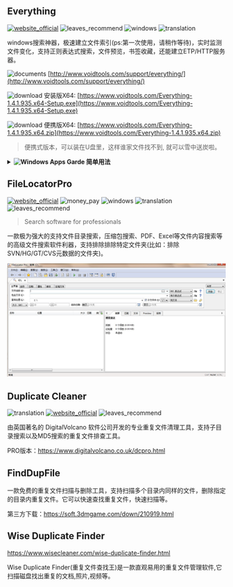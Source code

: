 ## Everything
[![website_official](https://gitbook07.oss-cn-hangzhou.aliyuncs.com/website_official.svg)](http://www.voidtools.com/) ![leaves_recommend](https://gitbook07.oss-cn-hangzhou.aliyuncs.com/leaves_rec.svg) ![windows](https://gitbook07.oss-cn-hangzhou.aliyuncs.com/windows.svg) ![translation](https://gitbook07.oss-cn-hangzhou.aliyuncs.com/translation.svg) 

windows搜索神器，极速建立文件索引\(ps:第一次使用，请稍作等待\)，实时监测文件变化，支持正则表达式搜索，文件预览，书签收藏，还能建立ETP/HTTP服务器。

![documents](https://gitbook07.oss-cn-hangzhou.aliyuncs.com/documents.svg) [http://www.voidtools.com/support/everything/](http://www.voidtools.com/support/everything/)

![download](https://gitbook07.oss-cn-hangzhou.aliyuncs.com/download.svg) 安装版X64: [https://www.voidtools.com/Everything-1.4.1.935.x64-Setup.exe](https://www.voidtools.com/Everything-1.4.1.935.x64-Setup.exe)

![download](https://gitbook07.oss-cn-hangzhou.aliyuncs.com/download.svg) 便携版X64: [https://www.voidtools.com/Everything-1.4.1.935.x64.zip](https://www.voidtools.com/Everything-1.4.1.935.x64.zip)
> 便携式版本，可以装在U盘里，这样谁家文件找不到, 就可以雪中送炭啦。

<details>
  <summary><b><img alt="Windows Apps Garde" src="https://gitbook07.oss-cn-hangzhou.aliyuncs.com/leaves_use.svg"> 简单用法</b></summary>
<p>  
比如我们要搜索D盘<code>cocofiles</code>文件夹下，包含单词：<code>Trees</code>的文件(精确搜索、大小写敏感) 但不含单词<code>flowers</code>的文件, 就可以敲下命令：
</p>  
<code>
case:wholeword:Trees !flowers "D:\cocofiles\"
</code>
<ul>
    <li>也可以将自己经常搜索的路径保存到筛选器中，比如上述的`"D:\cocofiles\"`。
</li>
    <li>或者可以把搜索结果,保存在书签中，以被下次使用。
</li>
    <li>如果没带移动硬盘 甚至可以把之前的移动硬盘索引保存到后缀名为\`efu\`的索引文件中，随时随地取用。
</li>
    <li>可建立ETP服务器用于搜索局域网电脑的所有文件，建立HTTP服务器用于局域网文件共享。
</li>
</ul>
</details>

## FileLocatorPro
[![website_official](https://gitbook07.oss-cn-hangzhou.aliyuncs.com/website_official.svg)](https://www.mythicsoft.com/filelocatorpro/) ![money_pay](https://gitbook07.oss-cn-hangzhou.aliyuncs.com/money_pay.svg) ![windows](https://gitbook07.oss-cn-hangzhou.aliyuncs.com/windows.svg) ![translation](https://gitbook07.oss-cn-hangzhou.aliyuncs.com/translation.svg) ![leaves_recommend](https://gitbook07.oss-cn-hangzhou.aliyuncs.com/leaves_rec.svg)

> Search software for professionals

一款极为强大的支持文件目录搜索，压缩包搜索、PDF、Excel等文件内容搜索等的高级文件搜索软件利器，支持排除排除特定文件夹(比如：排除SVN/HG/GT/CVS元数据的文件夹)。

![](../../.gitbook/assets/z-pruductivity-file-filelocatorpro.jpg)

## Duplicate Cleaner
![translation](https://gitbook07.oss-cn-hangzhou.aliyuncs.com/translation.svg) [![website_official](https://gitbook07.oss-cn-hangzhou.aliyuncs.com/website_official.svg)](https://www.digitalvolcano.co.uk/duplicatecleaner.html) ![leaves_recommend](https://gitbook07.oss-cn-hangzhou.aliyuncs.com/leaves_rec.svg)

由英国著名的 DigitalVolcano 软件公司开发的专业重复文件清理工具，支持子目录搜索以及MD5搜索的重复文件排查工具。

PRO版本：https://www.digitalvolcano.co.uk/dcpro.html

## FindDupFile

一款免费的重复文件扫描与删除工具，支持扫描多个目录内同样的文件，删除指定的目录内重复文件。它可以快速查找重复文件，快速扫描等。

第三方下载：https://soft.3dmgame.com/down/210919.html

## Wise Duplicate Finder

https://www.wisecleaner.com/wise-duplicate-finder.html

Wise Duplicate Finder(重复文件查找王)是一款直观易用的重复文件管理软件,它扫描磁盘找出重复的文档,照片,视频等。

